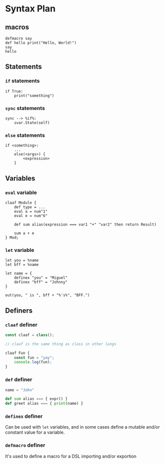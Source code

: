 # Syntax Plan

## macros
```jlk
defmacro say
def hello print("Hello, World!")
say
hello
```

## Statements

### `if` statements
```jlk
if True:
    print("something")
```

### `sync` statements
```jlk
sync --> %if%:
    svar.State(self)
```

### `else` statements
```jlk
if <something>:
    ...
    else(<args>) {
        <expression>
    }
```

## Variables

### `eval` variable
```jlk
claaf Module {
    def type = ...
    eval a = num"1"
    eval e = num"6"

    def sum alias(expression === var1 "+" "var2" then return Result)

    sum a + e
} Mod;
```

### `let` variable
```jlk
let you = %name
let bff = %name

let name = {
    definex "you" = "Miguel"
    definex "bff" = "Johnny"
}

out(you, " is ", bff + "%'s%", "BFF.")
```


<!--I don't know!!-->

## Definers

### `claaf` definer

```javascript
const claaf = class();

// claaf is the same thing as class in other langs

claaf Fun {
    const fun = "yay";
    console.log(fun);
}
```

### `def` definer

```python
name = "John"

def sum alias === { expr() }
def greet alias === { print(name) }
```

### `definex` definer
Can be used with `let` variables, and in some cases define a mutable and/or constant value for a variable.

### `defmacro` definer
It's used to define a macro for a DSL importing and/or exportion